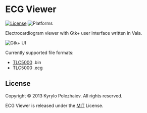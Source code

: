 # ECG Viewer

[![License](https://img.shields.io/badge/license-MIT-blue.svg)](LICENSE)
![Platforms](https://img.shields.io/badge/platform-Windows%20%7C%20macOS%20%7C%20Linux-lightgrey.svg)

Electrocardiogram viewer with Gtk+ user interface written in Vala.

![Gtk+ UI](https://pp.vk.me/c631317/v631317037/f694/0bh2D3dg6aE.jpg)

Currently supported file formats:
* [TLC5000](https://www.rdsm.eu/TLC5000.html) .bin
* TLC5000 .ecg

## License

Copyright &copy; 2013 Kyrylo Polezhaiev. All rights reserved.

ECG Viewer is released under the [MIT](LICENSE) License.

